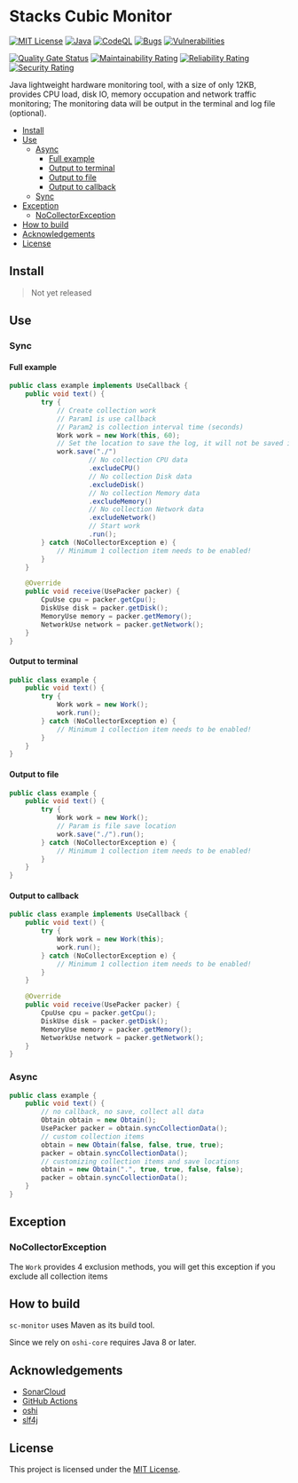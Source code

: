 # Stacks Cubic Monitor

[![MIT License](https://img.shields.io/badge/license-MIT-blue.svg)](https://opensource.org/licenses/MIT) [![Java](https://img.shields.io/badge/Java-8%20or%20later-%23FF7800?logo=java)](https://github.com/stacks-cubic/sc-monitor#how-to-build)
[![CodeQL](https://github.com/stacks-cubic/sc-monitor/workflows/CodeQL/badge.svg)](https://github.com/stacks-cubic/sc-monitor/security/code-scanning) [![Bugs](https://sonarcloud.io/api/project_badges/measure?project=stacks-cubic_sc-monitor&metric=bugs)](https://sonarcloud.io/summary/new_code?id=stacks-cubic_sc-monitor) [![Vulnerabilities](https://sonarcloud.io/api/project_badges/measure?project=stacks-cubic_sc-monitor&metric=vulnerabilities)](https://sonarcloud.io/summary/new_code?id=stacks-cubic_sc-monitor)

[![Quality Gate Status](https://sonarcloud.io/api/project_badges/measure?project=stacks-cubic_sc-monitor&metric=alert_status)](https://sonarcloud.io/summary/new_code?id=stacks-cubic_sc-monitor) [![Maintainability Rating](https://sonarcloud.io/api/project_badges/measure?project=stacks-cubic_sc-monitor&metric=sqale_rating)](https://sonarcloud.io/summary/new_code?id=stacks-cubic_sc-monitor) [![Reliability Rating](https://sonarcloud.io/api/project_badges/measure?project=stacks-cubic_sc-monitor&metric=reliability_rating)](https://sonarcloud.io/summary/new_code?id=stacks-cubic_sc-monitor) [![Security Rating](https://sonarcloud.io/api/project_badges/measure?project=stacks-cubic_sc-monitor&metric=security_rating)](https://sonarcloud.io/summary/new_code?id=stacks-cubic_sc-monitor)

Java lightweight hardware monitoring tool, with a size of only 12KB, provides CPU load, disk IO, memory occupation and
network traffic monitoring; The monitoring data will be output in the terminal and log file (optional).

* [Install](#install)
* [Use](#use)
    * [Async](#async)
      * [Full example](#full-example)
      * [Output to terminal](#output-to-terminal)
      * [Output to file](#output-to-file)
      * [Output to callback](#output-to-callback)
    * [Sync](#sync)
* [Exception](#exception)
    * [NoCollectorException](#nocollectorexception)
* [How to build](#how-to-build)
* [Acknowledgements](#acknowledgements)
* [License](#license)

## Install

> Not yet released

## Use

### Sync

#### Full example

```java
public class example implements UseCallback {
    public void text() {
        try {
            // Create collection work
            // Param1 is use callback
            // Param2 is collection interval time (seconds)
            Work work = new Work(this, 60);
            // Set the location to save the log, it will not be saved if not set
            work.save("./")
                    // No collection CPU data
                    .excludeCPU()
                    // No collection Disk data
                    .excludeDisk()
                    // No collection Memory data
                    .excludeMemory()
                    // No collection Network data
                    .excludeNetwork()
                    // Start work
                    .run();
        } catch (NoCollectorException e) {
            // Minimum 1 collection item needs to be enabled!
        }
    }

    @Override
    public void receive(UsePacker packer) {
        CpuUse cpu = packer.getCpu();
        DiskUse disk = packer.getDisk();
        MemoryUse memory = packer.getMemory();
        NetworkUse network = packer.getNetwork();
    }
}
```

#### Output to terminal

```java
public class example {
    public void text() {
        try {
            Work work = new Work();
            work.run();
        } catch (NoCollectorException e) {
            // Minimum 1 collection item needs to be enabled!
        }
    }
}
```

#### Output to file

```java
public class example {
    public void text() {
        try {
            Work work = new Work();
            // Param is file save location
            work.save("./").run();
        } catch (NoCollectorException e) {
            // Minimum 1 collection item needs to be enabled!
        }
    }
}
```

#### Output to callback

```java
public class example implements UseCallback {
    public void text() {
        try {
            Work work = new Work(this);
            work.run();
        } catch (NoCollectorException e) {
            // Minimum 1 collection item needs to be enabled!
        }
    }

    @Override
    public void receive(UsePacker packer) {
        CpuUse cpu = packer.getCpu();
        DiskUse disk = packer.getDisk();
        MemoryUse memory = packer.getMemory();
        NetworkUse network = packer.getNetwork();
    }
}
```

### Async

```java
public class example {
    public void text() {
        // no callback, no save, collect all data
        Obtain obtain = new Obtain();
        UsePacker packer = obtain.syncCollectionData();
        // custom collection items
        obtain = new Obtain(false, false, true, true);
        packer = obtain.syncCollectionData();
        // customizing collection items and save locations
        obtain = new Obtain(".", true, true, false, false);
        packer = obtain.syncCollectionData();
    }
}
```

## Exception

### NoCollectorException

The `Work` provides 4 exclusion methods, you will get this exception if you exclude all collection items

## How to build

`sc-monitor` uses Maven as its build tool.

Since we rely on `oshi-core` requires Java 8 or later.

## Acknowledgements

* [SonarCloud](https://sonarcloud.io/about)
* [GitHub Actions](https://github.com/features/actions)
* [oshi](https://github.com/oshi/oshi)
* [slf4j](https://github.com/qos-ch/slf4j)

## License

This project is licensed under the [MIT License](https://opensource.org/licenses/MIT).